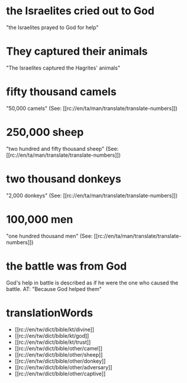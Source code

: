 # the Israelites cried out to God

"the Israelites prayed to God for help"

# They captured their animals

"The Israelites captured the Hagrites' animals"

# fifty thousand camels

"50,000 camels" (See: [[rc://en/ta/man/translate/translate-numbers]])

# 250,000 sheep

"two hundred and fifty thousand sheep" (See: [[rc://en/ta/man/translate/translate-numbers]])

# two thousand donkeys

"2,000 donkeys" (See: [[rc://en/ta/man/translate/translate-numbers]])

# 100,000 men

"one hundred thousand men" (See: [[rc://en/ta/man/translate/translate-numbers]])

# the battle was from God

God's help in battle is described as if he were the one who caused the battle. AT: "Because God helped them"

# translationWords

* [[rc://en/tw/dict/bible/kt/divine]]
* [[rc://en/tw/dict/bible/kt/god]]
* [[rc://en/tw/dict/bible/kt/trust]]
* [[rc://en/tw/dict/bible/other/camel]]
* [[rc://en/tw/dict/bible/other/sheep]]
* [[rc://en/tw/dict/bible/other/donkey]]
* [[rc://en/tw/dict/bible/other/adversary]]
* [[rc://en/tw/dict/bible/other/captive]]
